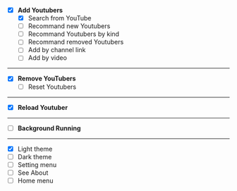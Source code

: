 - [x] **Add Youtubers**
    - [x] Search from YouTube
    - [ ] Recommand new Youtubers
    - [ ] Recommand Youtubers by kind
    - [ ] Recommand removed Youtubers
    - [ ] Add by channel link
    - [ ] Add by video
<hr>

- [x] **Remove YouTubers**
    - [ ] Reset Youtubers
<hr>

- [x] **Reload Youtuber**
<hr>

- [ ] **Background Running**
<hr>

- [x] Light theme
- [ ] Dark theme
- [ ] Setting menu
- [ ] See About
- [ ] Home menu
